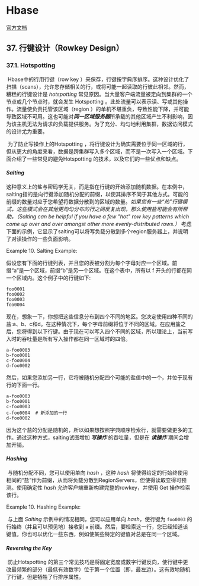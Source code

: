 # Hbase

[官方文档](http://hbase.apache.org/book.html)



## 37. 行键设计（Rowkey Design）

### 37.1. Hotspotting

​		Hbase中的行用行键（row key ）来保存，行键按字典序排序。这种设计优化了扫描（scans），允许您存储相关的行，或将可能一起读取的行彼此相邻。然而，糟糕的行键设计是 *hotspotting* 常见原因。当大量客户端流量被定向到集群的一个节点或几个节点时，就会发生 Hotspotting 。此处流量可以表示读、写或其他操作。流量使负责托管该区域（region ）的单机不堪重负，导致性能下降，并可能导致区域不可用。这也可能对***同一区域服务器***所承载的其他区域产生不利影响，因为该主机无法为请求的负载提供服务。为了充分、均匀地利用集群，数据访问模式的设计尤为重要。

​		为了防止写操作上的Hotspotting ，将行键设计为确实需要位于同一区域的行，但从更大的角度来看，数据是跨集群写入多个区域，而不是一次写入一个区域。下面介绍了一些常见的避免Hotspotting 的技术，以及它们的一些优点和缺点。



#### *Salting*

​		这种意义上的盐与密码学无关，而是指在行键的开始添加随机数据。在本例中，salting指的是向行键添加随机分配的前缀，以使其排序不同于其他方式。可能的前缀的数量对应于您希望将数据分散到的区域的数量。*如果您有一些“热”行键模式，这些模式会在其他更均匀分布的行之间反复出现，那么使用盐可能会有所帮助。（Salting can be helpful if you have a few "hot" row key patterns which come up over and over amongst other more evenly-distributed rows.）* 考虑下面的示例，它显示了salting可以将写负载分散到多个region服务器上，并说明了对读操作的一些负面影响。

Example 10. Salting Example:

​		假设您有下面的行键列表，并且您的表被分割为每个字母对应一个区域。前缀“a”是一个区域，前缀“b”是另一个区域。在这个表中，所有以 f 开头的行都在同一个区域内。这个例子中的行键如下:

```
foo0001
foo0002
foo0003
foo0004
```

​		现在，想象一下，你想把这些信息分布到四个不同的地区。您决定使用四种不同的盐:a、b、c和d。在这种情况下，每个字母前缀将位于不同的区域。在应用盐之后，您将得到以下行键。由于现在可以写入四个不同的区域，所以理论上，当前写入时的吞吐量是所有写入操作都在同一区域时的四倍。

```
a-foo0003
b-foo0001
c-foo0004
d-foo0002
```

​		然后，如果您添加另一行，它将被随机分配四个可能的盐值中的一个，并位于现有行的下面一行。

```
a-foo0003
b-foo0001
c-foo0003
c-foo0004  # 新添加的一行
d-foo0002
```

​		因为这个盐的分配是随机的，所以如果想按照字典顺序检索行，就需要做更多的工作。通过这种方式，salting试图增加 ***写操作*** 的吞吐量，但是在 ***读操作*** 期间会增加开销。



#### *Hashing*

​		与随机分配不同，您可以使用单向 *hash* ，这种 *hash* 将使得给定的行始终使用相同的“盐”作为前缀，从而将负载分散到RegionServers，但使得读取变得可预测。使用确定性 *hash* 允许客户端重新构建完整的rowkey，并使用 Get 操作检索该行。

Example 10. Hashing Example:

​		与上面 *Salting* 示例中的情况相同，您可以应用单向 *hash*，使行键为 `foo0003` 的行始终（并且可以预见地）接收到 `a` 前缀。然后，要检索这一行，您已经知道该键值。你也可以优化一些东西，例如使某些特定的键值对总是在同一个区域。



#### *Reversing the Key*

​		防止Hotspotting 的第三个常见技巧是将固定宽度或数字行键反向，使行键中更改最频繁的部分（最低有效数字）位于第一个位置（即，最左边）。这有效地随机了行键，但是牺牲了行排序属性。